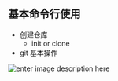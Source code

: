 ## 基本命令行使用

- 创建仓库
	- init or clone
- git 基本操作

![enter image description here](http://www.ruanyifeng.com/blogimg/asset/2015/bg2015120901.png)

